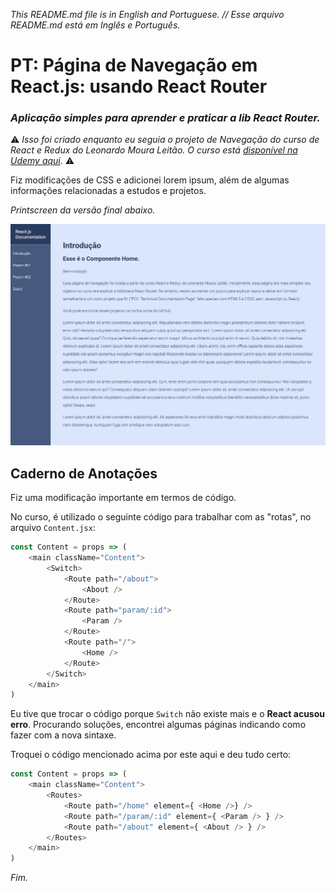 _This README.md file is in English and Portuguese. // Esse arquivo README.md está em Inglês e Português._


# PT: Página de Navegação em React.js: usando React Router

###  _Aplicação simples para aprender e praticar a lib **React Router**._


 ⚠️ _Isso foi criado enquanto eu seguia o projeto de Navegação do curso de React e Redux do Leonardo Moura Leitão. O curso está [disponível na Udemy aqui](https://www.udemy.com/course/react-redux-pt/)_. ⚠️

 Fiz modificações de CSS e adicionei lorem ipsum, além de algumas informações relacionadas a estudos e projetos.

 _Printscreen da versão final abaixo._

![navigation page](navigation.png)

## Caderno de Anotações

Fiz uma modificação importante em termos de código.

No curso, é utilizado o seguinte código para trabalhar com as "rotas", no arquivo `Content.jsx`:

```javascript
const Content = props => (
    <main className="Content">
        <Switch>
            <Route path="/about">
                <About />
            </Route>
            <Route path="param/:id">
                <Param />
            </Route>
            <Route path="/">
                <Home />
            </Route>
        </Switch>
    </main>
)
```

Eu tive que trocar o código porque `Switch` não existe mais e o **React acusou erro**. Procurando soluções, encontrei algumas páginas indicando como fazer com a nova sintaxe. 

Troquei o código mencionado acima por este aqui e deu tudo certo:

```javascript
const Content = props => (
    <main className="Content">
        <Routes>
            <Route path="/home" element={ <Home />} />
            <Route path="/param/:id" element={ <Param /> } />
            <Route path="/about" element={ <About /> } />
        </Routes>
    </main>
)
```

_Fim._
